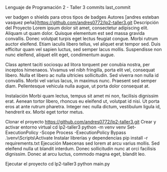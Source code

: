 Lenguaje de Programación 2 - Taller 3
commits last_commit

ver badgen o shields para otros tipos de badges
Autores
[andres esteban vasquez peña](https://github.com/andres0772/lp2-taller3.git
Descripción del Proyecto
Lorem ipsum dolor sit amet, consectetur adipiscing elit. Aliquam ut quam dolor. Quisque elementum est sed massa gravida convallis. Donec volutpat turpis eget lectus feugiat congue. Morbi rutrum auctor eleifend. Etiam iaculis libero tellus, vel aliquet erat tempor sed. Duis efficitur quam vel sapien luctus, sed semper lacus mollis. Suspendisse non nunc eleifend, aliquet elit eget, condimentum augue.

Class aptent taciti sociosqu ad litora torquent per conubia nostra, per inceptos himenaeos. Vivamus vel nibh fringilla, porta elit vel, consequat libero. Nulla et libero ac nulla ultricies sollicitudin. Sed viverra non nulla id convallis. Morbi vel varius lacus, in maximus nunc. Praesent sed semper diam. Pellentesque vehicula nulla augue, ut porta dolor consequat at.

Instalación
Morbi quam lectus, tempus sit amet mi non, facilisis dignissim erat. Aenean tortor libero, rhoncus eu eleifend ut, volutpat id nisi. Ut porta eros at ante rutrum pharetra. Integer nec nulla dictum, vestibulum ligula id, hendrerit ex. Morbi eget tortor metus.

Clonar el proyecto
https://github.com/andres0772/lp2-taller3.git
Crear y activar entorno virtual
cd lp2-taller3
python -m venv venv
Set-ExecutionPolicy -Scope Process -ExecutionPolicy Bypass
.\venv\Scripts\Activate
Instalar librerías y dependencias
pip install -r requirements.txt
Ejecución
Maecenas sed lorem at arcu varius mollis. Sed eleifend nulla ut blandit interdum. Donec sollicitudin nunc at orci facilisis dignissim. Donec at arcu luctus, commodo magna eget, blandit leo.

Ejecutar el proyecto
cd lp2-taller3
python main.py